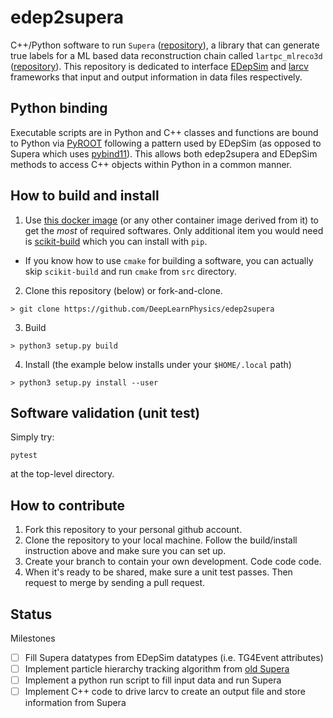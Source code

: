 # edep2supera

C++/Python software to run `Supera` ([repository](https://github.com/DeepLearnPhysics/SuperaAtomic)), a library that can generate true labels for a ML based data reconstruction chain called `lartpc_mlreco3d` ([repository](https://github.com/DeepLearnPhysics/lartpc_mlreco3d)). This repository is dedicated to interface [EDepSim](https://github.com/ClarkMcGrew/edep-sim) and [larcv](https://github.com/DeepLearnPhysics/larcv2) frameworks that input and output information in data files respectively. 

## Python binding
Executable scripts are in Python and C++ classes and functions are bound to Python via [PyROOT](https://root.cern/manual/python/) following a pattern used by EDepSim (as opposed to Supera which uses [pybind11](https://pybind11.readthedocs.io/en/stable/)). This allows both edep2supera and EDepSim methods to access C++ objects within Python in a common manner.

## How to build and install
1. Use [this docker image](https://hub.docker.com/layers/deeplearnphysics/larcv2/ub20.04-cuda11.3-cudnn8-pytorch1.10.0-larndsim/images/sha256-b9a67dfabf5190dbd67745cf739f9aeb6a357a6f4580df4702210bdfafa0221b?context=explore) (or any other container image derived from it) to get the _most_ of required softwares. Only additional item you would need is [scikit-build](https://scikit-build.readthedocs.io/en/latest/skbuild.html) which you can install with `pip`. 
  - If you know how to use `cmake` for building a software, you can actually skip `scikit-build` and run `cmake` from `src` directory.
2. Clone this repository (below) or fork-and-clone.
```
> git clone https://github.com/DeepLearnPhysics/edep2supera
```
3. Build 
```
> python3 setup.py build
```
4. Install (the example below installs under your `$HOME/.local` path)
```
> python3 setup.py install --user
```

## Software validation (unit test)
Simply try:
```
pytest
```
at the top-level directory. 

## How to contribute
1. Fork this repository to your personal github account.
2. Clone the repository to your local machine. Follow the build/install instruction above and make sure you can set up.
3. Create your branch to contain your own development.  Code code code.
4. When it's ready to be shared, make sure a unit test passes. Then request to merge by sending a pull request.

## Status

Milestones

- [ ] Fill Supera datatypes from EDepSim datatypes (i.e. TG4Event attributes)
- [ ] Implement particle hierarchy tracking algorithm from [old Supera](https://github.com/DeepLearnPhysics/Supera)
- [ ] Implement a python run script to fill input data and run Supera
- [ ] Implement C++ code to drive larcv to create an output file and store information from Supera
